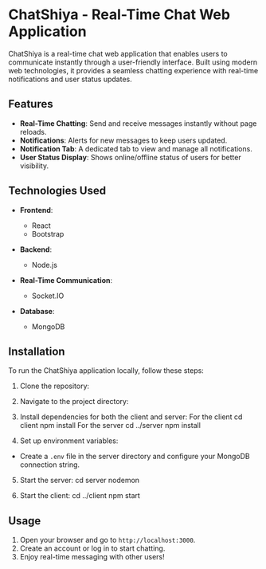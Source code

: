 # ChatShiya - Real-Time Chat Web Application

ChatShiya is a real-time chat web application that enables users to communicate instantly through a user-friendly interface. Built using modern web technologies, it provides a seamless chatting experience with real-time notifications and user status updates.

## Features

- **Real-Time Chatting**: Send and receive messages instantly without page reloads.
- **Notifications**: Alerts for new messages to keep users updated.
- **Notification Tab**: A dedicated tab to view and manage all notifications.
- **User Status Display**: Shows online/offline status of users for better visibility.

## Technologies Used

- **Frontend**: 
  - React
  - Bootstrap

- **Backend**: 
  - Node.js

- **Real-Time Communication**: 
  - Socket.IO

- **Database**: 
  - MongoDB

## Installation

To run the ChatShiya application locally, follow these steps:

1. Clone the repository:

2. Navigate to the project directory:

3. Install dependencies for both the client and server:
For the client
cd client
npm install
For the server
cd ../server
npm install

4. Set up environment variables:
- Create a `.env` file in the server directory and configure your MongoDB connection string.

5. Start the server:
cd server
nodemon

6. Start the client:
cd ../client
npm start


## Usage

1. Open your browser and go to `http://localhost:3000`.
2. Create an account or log in to start chatting.
3. Enjoy real-time messaging with other users!


